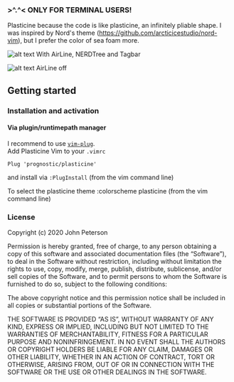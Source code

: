 ### >^.^< ONLY FOR TERMINAL USERS!

Plasticine because the code is like plasticine, an infinitely pliable shape.
I was inspired by Nord's theme (https://github.com/arcticicestudio/nord-vim), but I prefer the color of sea foam more.


![alt text](https://github.com/prognostic/prognostic/blob/master/screenshot/screenshot.png)
With AirLine, NERDTree and Tagbar

![alt text](https://github.com/prognostic/prognostic/blob/master/screenshot/screenshot2.png)
AirLine off

## Getting started

### Installation and activation

#### Via plugin/runtimepath manager
I recommend to use [`vim-plug`](https://github.com/junegunn/vim-plug).  
Add Plasticine Vim to your `.vimrc`
```vim
Plug 'prognostic/plasticine'
```
and install via `:PlugInstall` (from the vim command line)

To select the plasticine theme
:colorscheme plasticine (from the vim command line)

### License

Copyright (c) 2020 John Peterson

Permission is hereby granted, free of charge, to any person obtaining a copy of this software and associated documentation files (the “Software”), to deal in the Software without restriction, including without limitation the rights to use, copy, modify, merge, publish, distribute, sublicense, and/or sell copies of the Software, and to permit persons to whom the Software is furnished to do so, subject to the following conditions:

The above copyright notice and this permission notice shall be included in all copies or substantial portions of the Software.

THE SOFTWARE IS PROVIDED “AS IS”, WITHOUT WARRANTY OF ANY KIND, EXPRESS OR IMPLIED, INCLUDING BUT NOT LIMITED TO THE WARRANTIES OF MERCHANTABILITY, FITNESS FOR A PARTICULAR PURPOSE AND NONINFRINGEMENT. IN NO EVENT SHALL THE AUTHORS OR COPYRIGHT HOLDERS BE LIABLE FOR ANY CLAIM, DAMAGES OR OTHER LIABILITY, WHETHER IN AN ACTION OF CONTRACT, TORT OR OTHERWISE, ARISING FROM, OUT OF OR IN CONNECTION WITH THE SOFTWARE OR THE USE OR OTHER DEALINGS IN THE SOFTWARE.
